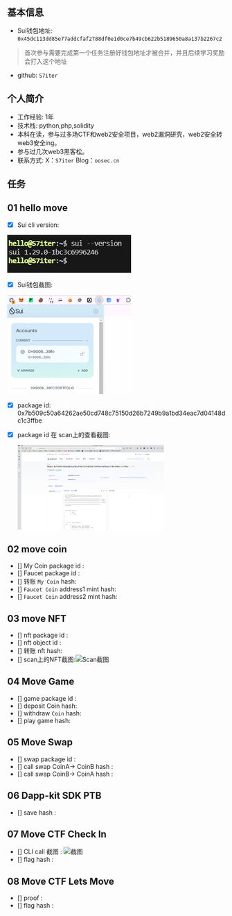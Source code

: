 ## 基本信息
- Sui钱包地址: `0x45dc113dd85e77addcfaf2788df0e1d0ce7b49cb622b5189650a8a137b2267c2`
> 首次参与需要完成第一个任务注册好钱包地址才被合并，并且后续学习奖励会打入这个地址
- github: `S7iter`

## 个人简介
- 工作经验: 1年
- 技术栈: python,php,solidity
- 本科在读，参与过多场CTF和web2安全项目，web2漏洞研究，web2安全转web3安全ing。
- 参与过几次web3黑客松。
- 联系方式: X：`S7iter` Blog：`oosec.cn` 

## 任务

##   01 hello move  
- [x] Sui cli version:

![image-20240703223730697](images/image-20240703223730697.png)

- [x] Sui钱包截图:

<img src="images/image-20240703223954540.png" alt="image-20240703223954540" style="zoom:50%;" />

- [x] package id: 0x7b509c50a64262ae50cd748c75150d26b7249b9a1bd34eac7d04148dc1c3ffbe

- [x] package id 在 scan上的查看截图:

  <img src="images/image-20240704002434259.png" alt="image-20240704002434259" style="zoom: 33%;" />



##   02 move coin

- [] My Coin package id : 
- [] Faucet package id : 
- [] 转账 `My Coin` hash:
- [] `Faucet Coin` address1 mint hash:
- [] `Faucet Coin` address2 mint hash:

##   03 move NFT
- [] nft package id :
- [] nft object id : 
- [] 转账 nft  hash:
- [] scan上的NFT截图:![Scan截图](./images/你的图片地址)

##   04 Move Game
- [] game package id :
- [] deposit Coin hash:
- [] withdraw `Coin` hash:
- [] play game hash:

##   05 Move Swap
- [] swap package id :
- [] call swap CoinA-> CoinB  hash :
- [] call swap CoinB-> CoinA  hash :

##   06 Dapp-kit SDK PTB
- [] save hash :

##   07 Move CTF Check In
- [] CLI call 截图 : ![截图](./images/你的图片地址)
- [] flag hash :

##   08 Move CTF Lets Move
- [] proof : 
- [] flag hash :







